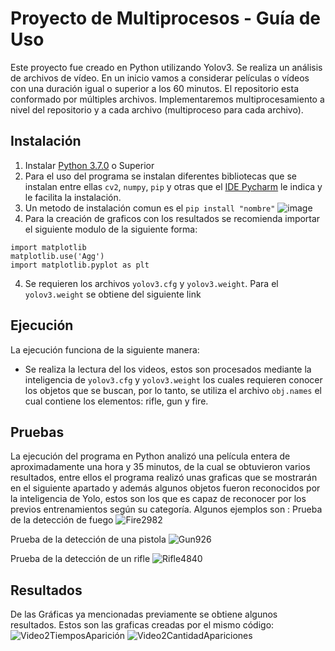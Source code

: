 # Proyecto de Multiprocesos   -  Guía de Uso
Este proyecto fue creado en Python utilizando Yolov3.
Se realiza un análisis de archivos de vídeo. En un inicio vamos a considerar películas o vídeos con una duración igual o superior a los 60 minutos. El repositorio esta conformado por múltiples archivos. Implementaremos multiprocesamiento a nivel del repositorio y a cada archivo (multiproceso para cada archivo).

## Instalación
1. Instalar [Python 3.7.0](https://www.python.org/downloads/release/python-370/) o Superior
2. Para el uso del programa se instalan diferentes bibliotecas que se instalan entre ellas `cv2`, `numpy`, `pip` y otras que el [IDE Pycharm](https://www.jetbrains.com/es-es/pycharm/download/#section=windows) le indica y le facilita la instalación.
3. Un metodo de instalación comun es el `pip install "nombre"`
 ![image](https://user-images.githubusercontent.com/38516078/137266603-be925b19-62c4-4d0c-9248-d79e8f6bedf2.png)
4. Para la creación de graficos con los resultados se recomienda importar el siguiente modulo de la siguiente forma: 
```plain
import matplotlib
matplotlib.use('Agg')
import matplotlib.pyplot as plt

```


4. Se requieren los archivos `yolov3.cfg` y `yolov3.weight`. Para el `yolov3.weight` se obtiene del siguiente link 

## Ejecución
La ejecución funciona de la siguiente manera:

* Se realiza la lectura del los videos, estos son procesados mediante la inteligencia de `yolov3.cfg` y `yolov3.weight` los cuales requieren conocer los objetos que se buscan, por lo tanto, se utiliza el archivo  `obj.names` el cual contiene los elementos: rifle, gun y fire.

## Pruebas
La ejecución del programa en Python analizó una película entera de aproximadamente una hora y 35 minutos, de la cual se obtuvieron varios resultados, entre ellos el programa realizó unas graficas que se mostrarán en el siguiente apartado y además algunos objetos fueron reconocidos por la inteligencia de Yolo, estos son los que es capaz de reconocer por los previos entrenamientos según su categoría.
Algunos ejemplos son : 
Prueba de la detección de fuego 
![Fire2982](https://user-images.githubusercontent.com/47863265/137429292-f8f34273-d851-4311-b665-2b4946b46410.png)

Prueba de la detección de una pistola
![Gun926](https://user-images.githubusercontent.com/47863265/137429409-84fcbc37-5cf7-4a28-a629-3504b0b6d6ef.png)

Prueba de la detección de un rifle
![Rifle4840](https://user-images.githubusercontent.com/47863265/137429452-7c562934-16f5-4c54-9aef-40343404d15e.png)



## Resultados
De las Gráficas ya mencionadas previamente se obtiene algunos resultados.
Estos son las graficas creadas por el mismo código:  
![Video2TiemposAparición](https://user-images.githubusercontent.com/47863265/137416102-abf55165-8d42-4b3a-b7e3-aafc34d73ed8.png)
![Video2CantidadApariciones](https://user-images.githubusercontent.com/47863265/137416112-38090e76-bb5c-4c7e-a9c9-e77943debfd6.png)
